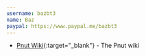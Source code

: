 ```yaml
---
username: bazbt3
name: Baz
paypal: https://www.paypal.me/bazbt3
---
```


* [Pnut Wiki](https://github.com/bazbt3/pnut_io_stuff/wiki){:target="_blank"} - The Pnut wiki
